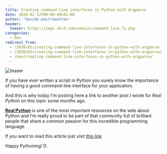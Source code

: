 ```yaml
---
title: Creating command-line interfaces in Python with Argparse
date: 2020-02-12T00:00:49+01:00
author: "davide_mastromatteo"
header:
  teaser: https://imgs.xkcd.com/comics/command_line_fu.png
categories:
  - Dev
redirect_from:
  - /2020/02/creating-command-line-interfaces-in-python-with-argparse
  - /2020/02/creating-command-line-interfaces-in-python-with-argparse/
  - /dev/creating-command-line-interfaces-in-python-with-argparse/
---
```

![teaser](https://imgs.xkcd.com/comics/command_line_fu.png)

If you have ever written a script in Python you surely know the importance of having a good command-line interface for your application.

And this is why today I'm posting here a link to another post I wrote for *Real Python* on this topic some months ago.

**[Real Python](https://www.realpython.com)** is one of the most important resources on the web about Python and I'm really proud to be part of that community full of brilliant people that share a common passion for this incredible programming language.

If you want to read this article just visit [this link](https://realpython.com/command-line-interfaces-python-argparse/)

Happy Pythoning!
D.
